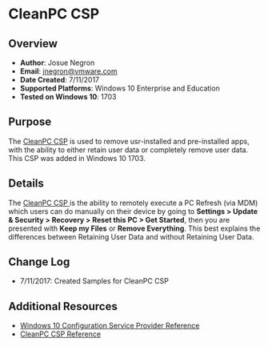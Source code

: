 # CleanPC CSP

## Overview
- **Author**: Josue Negron
- **Email**: jnegron@vmware.com
- **Date Created**: 7/11/2017
- **Supported Platforms**: Windows 10 Enterprise and Education
- **Tested on Windows 10**: 1703

## Purpose 
The [CleanPC CSP](https://docs.microsoft.com/en-us/windows/client-management/mdm/cleanpc-csp) is used to remove usr-installed and pre-installed apps, with the ability to either retain user data or completely remove user data. This CSP was added in Windows 10 1703. 

## Details
The [CleanPC CSP ](https://docs.microsoft.com/en-us/windows/client-management/mdm/cleanpc-csp) is the ability to remotely execute a PC Refresh (via MDM) which users can do manually on their device by going to **Settings > Update & Security > Recovery > Reset this PC > Get Started**, then you are presented with **Keep my Files** or **Remove Everything**. This best explains the differences between Retaining User Data and without Retaining User Data. 


## Change Log
- 7/11/2017: Created Samples for CleanPC CSP


## Additional Resources
* [Windows 10 Configuration Service Provider Reference](http://aka.ms/CSPList)
* [CleanPC CSP Reference](https://docs.microsoft.com/en-us/windows/client-management/mdm/cleanpc-csp)
